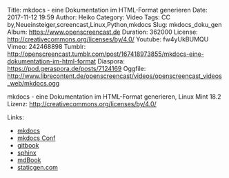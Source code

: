 Title: mkdocs - eine Dokumentation im HTML-Format generieren
Date: 2017-11-12 19:59
Author: Heiko
Category: Video
Tags: CC by,Neueinsteiger,screencast,Linux,Python,mkdocs
Slug: mkdocs_doku_gen
Album: https://www.openscreencast.de
Duration: 362000
License: http://creativecommons.org/licenses/by/4.0/
Youtube: fw4yUkBUMQU
Vimeo: 242468898
Tumblr: http://openscreencast.tumblr.com/post/167418973855/mkdocs-eine-dokumentation-im-html-format
Diaspora: https://pod.geraspora.de/posts/7124169
Oggfile: http://www.librecontent.de/openscreencast/videos/openscreencast_videos_web/mkdocs.ogg

mkdocs - eine Dokumentation im HTML-Format generieren, Linux Mint 18.2  
Lizenz: <http://creativecommons.org/licenses/by/4.0/>  
  

Links:

  * [mkdocs](http://www.mkdocs.org/)
  * [mkdocs Conf](http://www.mkdocs.org/user-guide/configuration/)
  * [gitbook](https://www.gitbook.com/)
  * [sphinx](http://www.sphinx-doc.org/en/stable/)
  * [mdBook](https://github.com/rust-lang-nursery/mdBook)
  * [staticgen.com](https://www.staticgen.com/)

